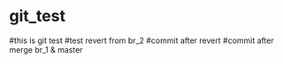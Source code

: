 # git_test
#this is git test
#test revert from br_2
#commit after revert
#commit after merge br_1 & master